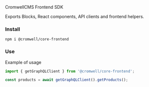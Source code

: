 CromwellCMS Frontend SDK

Exports Blocks, React components, API clients and frontend helpers. 

### Install
```
npm i @cromwell/core-frontend
```

### Use
Example of usage
```ts
import { getGraphQLClient } from '@cromwell/core-frontend';

const products = await getGraphQLClient().getProducts();
```
